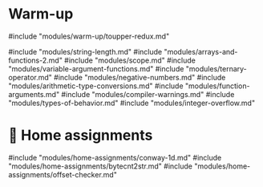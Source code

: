 # Warm-up
#include "modules/warm-up/toupper-redux.md"

#include "modules/string-length.md"
#include "modules/arrays-and-functions-2.md"
#include "modules/scope.md"
#include "modules/variable-argument-functions.md"
#include "modules/ternary-operator.md"
#include "modules/negative-numbers.md"
#include "modules/arithmetic-type-conversions.md"
#include "modules/function-arguments.md"
#include "modules/compiler-warnings.md"
#include "modules/types-of-behavior.md"
#include "modules/integer-overflow.md"

# :wrench: Home assignments

#include "modules/home-assignments/conway-1d.md"
#include "modules/home-assignments/bytecnt2str.md"
#include "modules/home-assignments/offset-checker.md"
